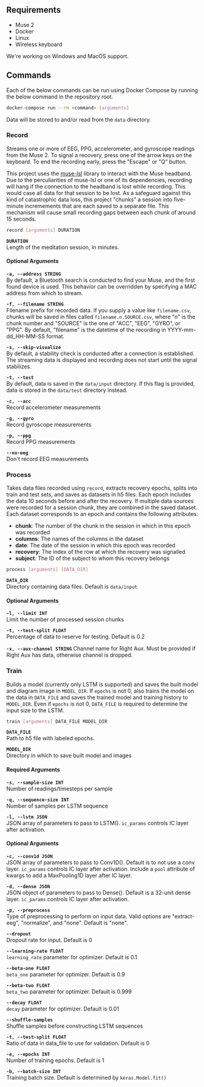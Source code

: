 ## Requirements
* Muse 2
* Docker
* Linux
* Wireless keyboard

We're working on Windows and MacOS support.

## Commands
Each of the below commands can be run using Docker Compose by running the below command in the repository root.
```bash
docker-compose run --rm <command> [arguments]
```

Data will be stored to and/or read from the `data` directory.

### Record
Streams one or more of EEG, PPG, accelerometer, and gyroscope readings from the Muse 2. To signal a recovery, press one of the arrow keys on the keyboard. To end the recording early, press the "Escape" or "Q" button.

This project uses the [muse-lsl](https://github.com/alexandrebarachant/muse-lsl) library to interact with the Muse headband. Due to the perculiarities of muse-lsl or one of its dependencies, recording will hang if the connection to the headband is lost while recording. This would case all data for that session to be lost. As a safeguard against this kind of catastrophic data loss, this project "chunks" a session into five-minute incremements that are each saved to a separate file. This mechanism will cause small recording gaps between each chunk of around 15 seconds.

```bash
record [arguments] DURATION
```

**`DURATION`**  
Length of the meditation session, in minutes.

#### Optional Arguments
**`-a, --address STRING`**  
By default, a Bluetooth search is conducted to find your Muse, and the first found device is used. This behavior can be overridden by specifying a MAC address from which to stream.

**`-f, --filename STRING`**  
Filename prefix for recorded data. If you supply a value like `filename.csv`, chunks will be saved in files called `filename.n.SOURCE.csv`, where "n" is the chunk number and "SOURCE" is the one of "ACC", "EEG", "GYRO", or "PPG". By default, "filename" is the datetime of the recording in YYYY-mm-dd_HH-MM-SS format.

**`-s, --skip-visualize`**  
By default, a stability check is conducted after a connection is established. The streaming data is displayed and recording does not start until the signal stabilizes.

**`-t, --test`**  
By default, data is saved in the `data/input` directory. If this flag is provided, data is stored in the `data/test` directory instead.

**`-c, --acc`**  
Record accelerometer measurements

**`-g, --gyro`**  
Record gyroscope measurements

**`-p, --ppg`**  
Record PPG measurements

**`--no-eeg`**  
Don't record EEG measurements

### Process
Takes data files recorded using `record`, extracts recovery epochs, splits into train and test sets, and saves as datasets in h5 files. Each epoch includes the data 10 seconds before and after the recovery. If multiple data sources were recorded for a session chunk, they are combined in the saved dataset. Each dataset corresponds to an epoch and contains the following attributes:

* **chunk**: The number of the chunk in the session in which in this epoch was recorded
* **columns**: The names of the columns in the dataset
* **date**: The date of the session in which this epoch was recorded
* **recovery**: The index of the row at which the recovery was signalled
* **subject**: The ID of the subject to whom this recovery belongs

```bash
process [arguments] [DATA_DIR]
```

**`DATA_DIR`**  
Directory containing data files. Default is `data/input`

#### Optional Arguments
**`-l, --limit INT`**  
Limit the number of processed session chunks

**`-t, --test-split FLOAT`**  
Percentage of data to reserve for testing. Default is 0.2

**`-x, --aux-channel STRING`**
Channel name for Right Aux. Must be provided if Right Aux has data, otherwise channel is dropped.

### Train
Builds a model (currently only LSTM is supported) and saves the built model and diagram image in `MODEL_DIR`. If `epochs` is not 0, also trains the model on the data in `DATA_FILE` and saves the trained model and training history to `MODEL_DIR`. Even if `epochs` is not 0, `DATA_FILE` is required to determine the input size to the LSTM.

```bash
train [arguments] DATA_FILE MODEL_DIR
```

**`DATA_FILE`**  
Path to h5 file with labeled epochs.

**`MODEL_DIR`**  
Directory in which to save built model and images

#### Required Arguments
**`-s, --sample-size INT`**  
Number of readings/timesteps per sample

**`-q, --sequence-size INT`**  
Number of samples per LSTM sequence

**`-l, --lstm JSON`**  
JSON array of parameters to pass to LSTM(). `ic_params` controls IC layer after activation.

#### Optional Arguments
**`-c, --conv1d JSON`**  
JSON array of parameters to pass to Conv1D(). Default is to not use a conv layer. `ic_params` controls IC layer after activation. Include a `pool` attribute of kwargs to add a MaxPooling1D layer after IC layer.

**`-d, --dense JSON`**  
JSON object of parameters to pass to Dense(). Default is a 32-unit dense layer. `ic_params` controls IC layer after activation.

**`-p, --preprocess`**  
Type of preprocessing to perform on input data. Valid options are "extract-eeg", "normalize", and "none". Default is "none".

**`--dropout`**  
Dropout rate for input. Default is 0

**`--learning-rate FLOAT`**  
`learning_rate` parameter for optimizer. Default is 0.1

**`--beta-one FLOAT`**  
`beta_one` parameter for optimizer. Default is 0.9

**`--beta-two FLOAT`**  
`beta_two` parameter for optimizer. Default is 0.999

**`--decay FLOAT`**  
`decay` parameter for optimizer. Default is 0.01

**`--shuffle-samples`**  
Shuffle samples before constructing LSTM sequences

**`-t, --test-split FLOAT`**  
Ratio of data in data_file to use for validation. Default is 0

**`-e, --epochs INT`**  
Number of training epochs. Default is 1

**`-b, --batch-size INT`**  
Training batch size. Default is determined by `keras.Model.fit()`
